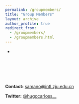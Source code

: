 ```yaml
---
permalink: /groupmembers/
title: "Group Members"
layout: archive
author_profile: true
redirect_from: 
  - /groupmembers/
  - /groupmembers.html
---
```


- 
  
&nbsp;  
&nbsp;  
&nbsp;  
&nbsp;  

**Contact:** [samano@intl.zju.edu.cn](mailto:samano@intl.zju.edu.cn)
  
**Twitter:** [@hugocarloss__](https://twitter.com/hugocarlos__)
